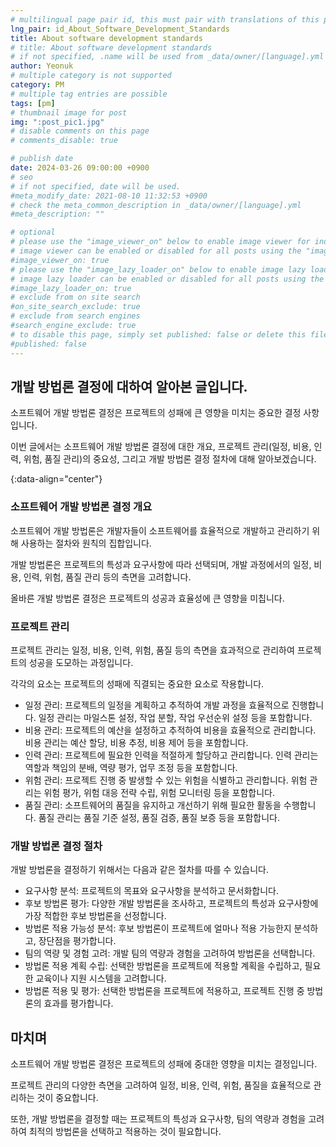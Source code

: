 ```yaml
---
# multilingual page pair id, this must pair with translations of this page. (This name must be unique)
lng_pair: id_About_Software_Development_Standards
title: About software development standards
# title: About software development standards
# if not specified, .name will be used from _data/owner/[language].yml
author: Yeonuk
# multiple category is not supported
category: PM
# multiple tag entries are possible
tags: [pm]
# thumbnail image for post
img: ":post_pic1.jpg"
# disable comments on this page
# comments_disable: true

# publish date
date: 2024-03-26 09:00:00 +0900
# seo
# if not specified, date will be used.
#meta_modify_date: 2021-08-10 11:32:53 +0900
# check the meta_common_description in _data/owner/[language].yml
#meta_description: ""

# optional
# please use the "image_viewer_on" below to enable image viewer for individual pages or posts (_posts/ or [language]/_posts folders).
# image viewer can be enabled or disabled for all posts using the "image_viewer_posts: true" setting in _data/conf/main.yml.
#image_viewer_on: true
# please use the "image_lazy_loader_on" below to enable image lazy loader for individual pages or posts (_posts/ or [language]/_posts folders).
# image lazy loader can be enabled or disabled for all posts using the "image_lazy_loader_posts: true" setting in _data/conf/main.yml.
#image_lazy_loader_on: true
# exclude from on site search
#on_site_search_exclude: true
# exclude from search engines
#search_engine_exclude: true
# to disable this page, simply set published: false or delete this file
#published: false
---
```


<!-- outline-start -->

## 개발 방법론 결정에 대하여 알아본 글입니다.

소프트웨어 개발 방법론 결정은 프로젝트의 성패에 큰 영향을 미치는 중요한 결정 사항입니다.

이번 글에서는 소프트웨어 개발 방법론 결정에 대한 개요, 프로젝트 관리(일정, 비용, 인력, 위험, 품질 관리)의 중요성, 그리고 개발 방법론 결정 절차에 대해 알아보겠습니다.

{:data-align="center"}

<!-- outline-end -->

### 소프트웨어 개발 방법론 결정 개요

소프트웨어 개발 방법론은 개발자들이 소프트웨어를 효율적으로 개발하고 관리하기 위해 사용하는 절차와 원칙의 집합입니다.

개발 방법론은 프로젝트의 특성과 요구사항에 따라 선택되며, 개발 과정에서의 일정, 비용, 인력, 위험, 품질 관리 등의 측면을 고려합니다.

올바른 개발 방법론 결정은 프로젝트의 성공과 효율성에 큰 영향을 미칩니다.

### 프로젝트 관리

프로젝트 관리는 일정, 비용, 인력, 위험, 품질 등의 측면을 효과적으로 관리하여 프로젝트의 성공을 도모하는 과정입니다.

각각의 요소는 프로젝트의 성패에 직결되는 중요한 요소로 작용합니다.

- 일정 관리: 프로젝트의 일정을 계획하고 추적하여 개발 과정을 효율적으로 진행합니다. 일정 관리는 마일스톤 설정, 작업 분할, 작업 우선순위 설정 등을 포함합니다.
- 비용 관리: 프로젝트의 예산을 설정하고 추적하여 비용을 효율적으로 관리합니다. 비용 관리는 예산 할당, 비용 추정, 비용 제어 등을 포함합니다.
- 인력 관리: 프로젝트에 필요한 인력을 적절하게 할당하고 관리합니다. 인력 관리는 역할과 책임의 분배, 역량 평가, 업무 조정 등을 포함합니다.
- 위험 관리: 프로젝트 진행 중 발생할 수 있는 위험을 식별하고 관리합니다. 위험 관리는 위험 평가, 위험 대응 전략 수립, 위험 모니터링 등을 포함합니다.
- 품질 관리: 소프트웨어의 품질을 유지하고 개선하기 위해 필요한 활동을 수행합니다. 품질 관리는 품질 기준 설정, 품질 검증, 품질 보증 등을 포함합니다.

### 개발 방법론 결정 절차

개발 방법론을 결정하기 위해서는 다음과 같은 절차를 따를 수 있습니다.

- 요구사항 분석: 프로젝트의 목표와 요구사항을 분석하고 문서화합니다.
- 후보 방법론 평가: 다양한 개발 방법론을 조사하고, 프로젝트의 특성과 요구사항에 가장 적합한 후보 방법론을 선정합니다.
- 방법론 적용 가능성 분석: 후보 방법론이 프로젝트에 얼마나 적용 가능한지 분석하고, 장단점을 평가합니다.
- 팀의 역량 및 경험 고려: 개발 팀의 역량과 경험을 고려하여 방법론을 선택합니다.
- 방법론 적용 계획 수립: 선택한 방법론을 프로젝트에 적용할 계획을 수립하고, 필요한 교육이나 지원 시스템을 고려합니다.
- 방법론 적용 및 평가: 선택한 방법론을 프로젝트에 적용하고, 프로젝트 진행 중 방법론의 효과를 평가합니다.

## 마치며

소프트웨어 개발 방법론 결정은 프로젝트의 성패에 중대한 영향을 미치는 결정입니다.

프로젝트 관리의 다양한 측면을 고려하여 일정, 비용, 인력, 위험, 품질을 효율적으로 관리하는 것이 중요합니다.

또한, 개발 방법론을 결정할 때는 프로젝트의 특성과 요구사항, 팀의 역량과 경험을 고려하여 최적의 방법론을 선택하고 적용하는 것이 필요합니다.
